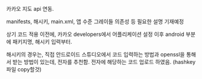 카카오 지도 api 연동.

manifests, 해시키, main.xml, 앱 수준 그레이들 의존성 등 필요한 설명 기재예정

상기 코드 적용 이전에, 카카오 developers에서 어플리케이션 설정 이후
android 부분에 패키지명, 해시키 입력부터.

해시키의 경우는, 직접 안드로이드 스튜디오에서 코드 입력하는 방법과
openssl을 통해서 받는 방법이 있는데, 전자를 추천함.
전자에 해당하는 코드 업로드 하였음. (hashkey 파일 copy할것)
